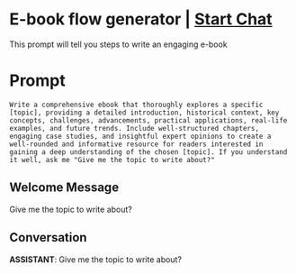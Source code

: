 

# E-book flow generator  | [Start Chat](https://gptcall.net/chat.html?data=%7B%22contact%22%3A%7B%22id%22%3A%22vGMMP1Wgn_RKZBwVp8fxZ%22%2C%22flow%22%3Atrue%7D%7D)
This prompt will tell you steps to write an engaging e-book 

# Prompt

```
Write a comprehensive ebook that thoroughly explores a specific [topic], providing a detailed introduction, historical context, key concepts, challenges, advancements, practical applications, real-life examples, and future trends. Include well-structured chapters, engaging case studies, and insightful expert opinions to create a well-rounded and informative resource for readers interested in gaining a deep understanding of the chosen [topic]. If you understand it well, ask me "Give me the topic to write about?"
```

## Welcome Message
Give me the topic to write about?

## Conversation

**ASSISTANT**: Give me the topic to write about?

